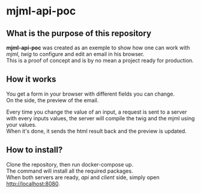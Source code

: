 # mjml-api-poc

## What is the purpose of this repository
**mjml-api-poc** was created as an exemple to show how one can work with *mjml*, *twig* to configure and edit an email in his browser.  
This is a proof of concept and is by no mean a project ready for production.

## How it works
You get a form in your browser with different fields you can change.  
On the side, the preview of the email.

Every time you change the value of an input, a request is sent to a server with every inputs values, the server will compile the twig and the mjml using your values.  
When it's done, it sends the html result back and the preview is updated.

## How to install?
Clone the repository, then run docker-compose up.  
The command will install all the required packages.  
When both servers are ready, *api* and *client* side, simply open [http://localhost:8080](http://localhost:8080).
